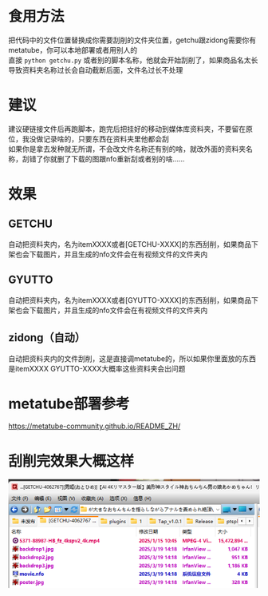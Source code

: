 # 食用方法
把代码中的文件位置替换成你需要刮削的文件夹位置，getchu跟zidong需要你有metatube，你可以本地部署或者用别人的  
直接 `python getchu.py` 或者别的脚本名称，他就会开始刮削了，如果商品名太长导致资料夹名称过长会自动截断后面，文件名过长不处理

# 建议
建议硬链接文件后再跑脚本，跑完后把挂好的移动到媒体库资料夹，不要留在原位，我没做记录啥的，只要东西在资料夹里他都会刮  
如果你是拿去发种就无所谓，不会改文件名称还有别的啥，就改外面的资料夹名称，刮错了你就删了下载的图跟nfo重新刮或者别的啥……

# 效果
## GETCHU
自动把资料夹内，名为itemXXXX或者\[GETCHU-XXXX\]的东西刮削，如果商品下架也会下载图片，并且生成的nfo文件会在有视频文件的文件夹内

## GYUTTO
自动把资料夹内，名为itemXXXX或者\[GYUTTO-XXXX\]的东西刮削，如果商品下架也会下载图片，并且生成的nfo文件会在有视频文件的文件夹内

## zidong（自动）
自动把资料夹内的文件刮削，这是直接调metatube的，所以如果你里面放的东西是itemXXXX GYUTTO-XXXX大概率这些资料夹会出问题

# metatube部署参考
https://metatube-community.github.io/README_ZH/

# 刮削完效果大概这样
![1](tu/1.png)
